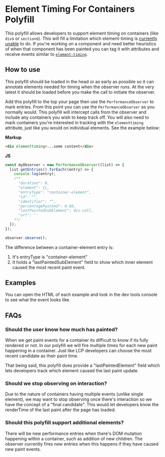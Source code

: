 # Element Timing For Containers Polyfill

This polyfill allows developers to support element timing on containers (like `div`s or `section`s). This will fill a limitation which element-timing is [currently unable](https://github.com/WICG/element-timing/issues/79) to do. If you're working on a component and need better heuristics of when that component has been painted you can tag it with attributes and receive events similar to [`element-timing`](https://developer.mozilla.org/en-US/docs/Web/API/PerformanceElementTiming).

## How to use

This polyfill should be loaded in the head or as early as possible so it can annotate elements needed for timing when the observer runs. At the very latest it should be loaded before you make the call to initiate the observer.

Add this polyfill to the top your page then use the `PerformanceObserver` to mark entries. From this point you can use the `PerformanceObserver` as you normally would. This polyfill will intercept calls from the observer and include any containers you wish to keep track off. You will also need to mark containers you're interested in tracking with the `elementtiming` attribute, just like you would on individual elements. See the example below:

**Markup**

```html
<div elementtiming>...some content</div>
```

**JS**

```js
const myObserver = new PerformanceObserver((list) => {
  list.getEntries().forEach((entry) => {
    console.log(entry);
    /**
      "duration": 0,
      "element": {},
      "entryType": "container-element",
      "id": "",
      "identifier": "",
      "percentagePainted": 0.88,
      "lastPaintedSubElement": div.cell,
      "url": ''
    **/
  });
});

observer.observe();
```

The difference between a container-element entry is:

1. It's entryType is "container-element"
2. It holds a "lastPaintedSubElement" field to show which inner element caused the most recent paint event.

## Examples

You can open the HTML of each example and look in the dev tools console to see what the event looks like.

## FAQs

### Should the user know how much has painted?

When we get paint events for a container its difficult to know if its fully rendered or not. In our polyfill we will fire multiple times for each new paint happening in a container. Just like LCP developers can choose the most recent candidate as their paint time.

That being said, this polyfill does provide a "lastPaintedElement" field which lets developers track which element caused the last paint update.

### Should we stop observing on interaction?

Due to the nature of containers having multiple events (unlike single element), we may want to stop observing once there's interaction so we have the concept of a "final candidate". This would let developers know the renderTime of the last paint after the page has loaded.

### Should this polyfill support additional elements?

There will be new performance entries when there's DOM mutation happening within a container, such as addition of new children. The observer currently fires new entries when this happens if they have caused new paint events.
